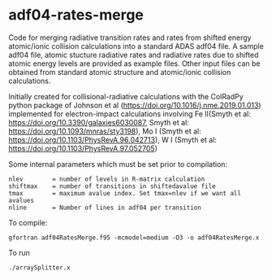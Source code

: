 # adf04-rates-merge

Code for merging radiative transition rates and rates from shifted energy atomic/ionic collision calculations into a standard ADAS adf04 file. A sample adf04 file, atomic stucture radiative rates and radiative rates due to shifted atomic energy levels are provided as example files. Other input files can be obtained from standard atomic structure and atomic/ionic collision calculations.

Initially created for collisional-radiative calculations with the ColRadPy python package of Johnson et al (https://doi.org/10.1016/j.nme.2019.01.013) implemented for electron-impact calculations involving Fe II(Smyth et al: https://doi.org/10.3390/galaxies6030087, Smyth et al: https://doi.org/10.1093/mnras/sty3198), Mo I (Smyth et al: https://doi.org/10.1103/PhysRevA.96.042713), W I (Smyth et al: https://doi.org/10.1103/PhysRevA.97.052705)

Some internal parameters which must be set prior to compilation:

    nlev        = number of levels in R-matrix calculation
    shiftmax    = number of transitions in shiftedavalue file
    tmax        = maximum avalue index. Set tmax=nlev if we want all avalues
    nline       = Number of lines in adf04 per transition

To compile:

    gfortran adf04RatesMerge.f95 -mcmodel=medium -O3 -o adf04RatesMerge.x

To run

    ./arraySplitter.x